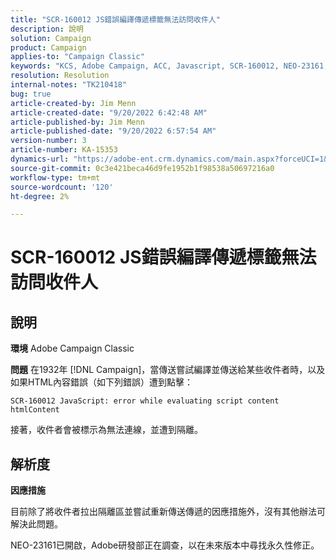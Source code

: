 ```yaml
---
title: "SCR-160012 JS錯誤編譯傳遞標籤無法訪問收件人"
description: 說明
solution: Campaign
product: Campaign
applies-to: "Campaign Classic"
keywords: "KCS, Adobe Campaign, ACC, Javascript, SCR-160012, NEO-23161, Adobe Campaign Classic，錯誤，編譯收件者的傳送，收件者標示為無法連線"
resolution: Resolution
internal-notes: "TK210418"
bug: true
article-created-by: Jim Menn
article-created-date: "9/20/2022 6:42:48 AM"
article-published-by: Jim Menn
article-published-date: "9/20/2022 6:57:54 AM"
version-number: 3
article-number: KA-15353
dynamics-url: "https://adobe-ent.crm.dynamics.com/main.aspx?forceUCI=1&pagetype=entityrecord&etn=knowledgearticle&id=08277d6e-af38-ed11-9db1-0022480866ad"
source-git-commit: 0c3e421beca46d9fe1952b1f98538a50697216a0
workflow-type: tm+mt
source-wordcount: '120'
ht-degree: 2%

---
```


# SCR-160012 JS錯誤編譯傳遞標籤無法訪問收件人

## 說明


<b>環境</b>
Adobe Campaign Classic

<b>問題</b>
在1932年 [!DNL Campaign]，當傳送嘗試編譯並傳送給某些收件者時，以及如果HTML內容錯誤（如下列錯誤）遭到點擊：


```
SCR-160012 JavaScript: error while evaluating script content htmlContent
```


接著，收件者會被標示為無法連線，並遭到隔離。


## 解析度


<b>因應措施</b>

目前除了將收件者拉出隔離區並嘗試重新傳送傳遞的因應措施外，沒有其他辦法可解決此問題。

NEO-23161已開啟，Adobe研發部正在調查，以在未來版本中尋找永久性修正。
